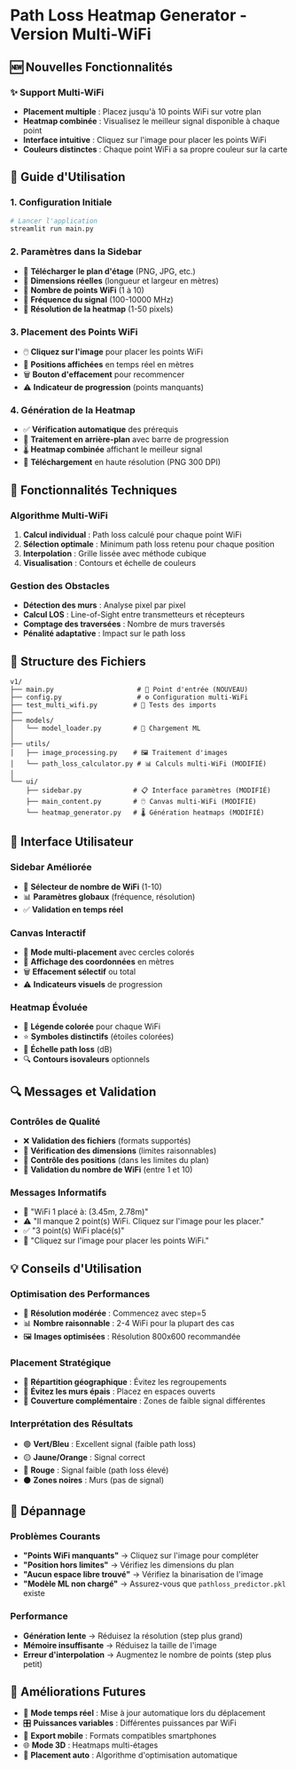 # Path Loss Heatmap Generator - Version Multi-WiFi

## 🆕 Nouvelles Fonctionnalités

### ✨ **Support Multi-WiFi**
- **Placement multiple** : Placez jusqu'à 10 points WiFi sur votre plan
- **Heatmap combinée** : Visualisez le meilleur signal disponible à chaque point
- **Interface intuitive** : Cliquez sur l'image pour placer les points WiFi
- **Couleurs distinctes** : Chaque point WiFi a sa propre couleur sur la carte

## 🎯 Guide d'Utilisation

### 1. **Configuration Initiale**
```bash
# Lancer l'application
streamlit run main.py
```

### 2. **Paramètres dans la Sidebar**
- 📁 **Télécharger le plan d'étage** (PNG, JPG, etc.)
- 📏 **Dimensions réelles** (longueur et largeur en mètres)
- 🔢 **Nombre de points WiFi** (1 à 10)
- 📡 **Fréquence du signal** (100-10000 MHz)
- 🎯 **Résolution de la heatmap** (1-50 pixels)

### 3. **Placement des Points WiFi**
- 🖱️ **Cliquez sur l'image** pour placer les points WiFi
- 📍 **Positions affichées** en temps réel en mètres
- 🗑️ **Bouton d'effacement** pour recommencer
- ⚠️ **Indicateur de progression** (points manquants)

### 4. **Génération de la Heatmap**
- ✅ **Vérification automatique** des prérequis
- 🔄 **Traitement en arrière-plan** avec barre de progression
- 🌡️ **Heatmap combinée** affichant le meilleur signal
- 💾 **Téléchargement** en haute résolution (PNG 300 DPI)

## 🔧 Fonctionnalités Techniques

### **Algorithme Multi-WiFi**
1. **Calcul individual** : Path loss calculé pour chaque point WiFi
2. **Sélection optimale** : Minimum path loss retenu pour chaque position
3. **Interpolation** : Grille lissée avec méthode cubique
4. **Visualisation** : Contours et échelle de couleurs

### **Gestion des Obstacles**
- **Détection des murs** : Analyse pixel par pixel
- **Calcul LOS** : Line-of-Sight entre transmetteurs et récepteurs
- **Comptage des traversées** : Nombre de murs traversés
- **Pénalité adaptative** : Impact sur le path loss

## 📁 Structure des Fichiers

```
v1/
├── main.py                     # 🚀 Point d'entrée (NOUVEAU)
├── config.py                   # ⚙️ Configuration multi-WiFi
├── test_multi_wifi.py         # 🧪 Tests des imports
├── 
├── models/
│   └── model_loader.py        # 🤖 Chargement ML
│
├── utils/
│   ├── image_processing.py    # 🖼️ Traitement d'images
│   └── path_loss_calculator.py # 📊 Calculs multi-WiFi (MODIFIÉ)
│
└── ui/
    ├── sidebar.py             # 📋 Interface paramètres (MODIFIÉ)
    ├── main_content.py        # 🖱️ Canvas multi-WiFi (MODIFIÉ)
    └── heatmap_generator.py   # 🌡️ Génération heatmaps (MODIFIÉ)
```

## 🎨 Interface Utilisateur

### **Sidebar Améliorée**
- 🔢 **Sélecteur de nombre de WiFi** (1-10)
- 📊 **Paramètres globaux** (fréquence, résolution)
- ✅ **Validation en temps réel**

### **Canvas Interactif**
- 🎯 **Mode multi-placement** avec cercles colorés
- 📍 **Affichage des coordonnées** en mètres
- 🗑️ **Effacement sélectif** ou total
- ⚠️ **Indicateurs visuels** de progression

### **Heatmap Évoluée**
- 🌈 **Légende colorée** pour chaque WiFi
- ⭐ **Symboles distinctifs** (étoiles colorées)
- 📏 **Échelle path loss** (dB)
- 🔍 **Contours isovaleurs** optionnels

## 🔍 Messages et Validation

### **Contrôles de Qualité**
- ❌ **Validation des fichiers** (formats supportés)
- 📐 **Vérification des dimensions** (limites raisonnables)
- 📍 **Contrôle des positions** (dans les limites du plan)
- 🔢 **Validation du nombre de WiFi** (entre 1 et 10)

### **Messages Informatifs**
- 📍 "WiFi 1 placé à: (3.45m, 2.78m)"
- ⚠️ "Il manque 2 point(s) WiFi. Cliquez sur l'image pour les placer."
- ✅ "3 point(s) WiFi placé(s)"
- 🛑 "Cliquez sur l'image pour placer les points WiFi."

## 💡 Conseils d'Utilisation

### **Optimisation des Performances**
- 🎯 **Résolution modérée** : Commencez avec step=5
- 📊 **Nombre raisonnable** : 2-4 WiFi pour la plupart des cas
- 🖼️ **Images optimisées** : Résolution 800x600 recommandée

### **Placement Stratégique**
- 🏢 **Répartition géographique** : Évitez les regroupements
- 🚪 **Évitez les murs épais** : Placez en espaces ouverts  
- 📡 **Couverture complémentaire** : Zones de faible signal différentes

### **Interprétation des Résultats**
- 🟢 **Vert/Bleu** : Excellent signal (faible path loss)
- 🟡 **Jaune/Orange** : Signal correct
- 🔴 **Rouge** : Signal faible (path loss élevé)
- ⚫ **Zones noires** : Murs (pas de signal)

## 🐛 Dépannage

### **Problèmes Courants**
- **"Points WiFi manquants"** → Cliquez sur l'image pour compléter
- **"Position hors limites"** → Vérifiez les dimensions du plan
- **"Aucun espace libre trouvé"** → Vérifiez la binarisation de l'image
- **"Modèle ML non chargé"** → Assurez-vous que `pathloss_predictor.pkl` existe

### **Performance**
- **Génération lente** → Réduisez la résolution (step plus grand)
- **Mémoire insuffisante** → Réduisez la taille de l'image
- **Erreur d'interpolation** → Augmentez le nombre de points (step plus petit)

## 🚀 Améliorations Futures

- 🔄 **Mode temps réel** : Mise à jour automatique lors du déplacement
- 🎛️ **Puissances variables** : Différentes puissances par WiFi
- 📱 **Export mobile** : Formats compatibles smartphones
- 🌐 **Mode 3D** : Heatmaps multi-étages
- 🤖 **Placement auto** : Algorithme d'optimisation automatique
